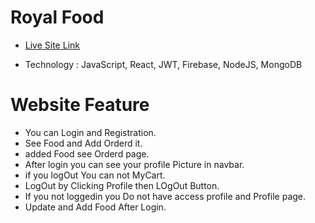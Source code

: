 # Royal Food

- [Live Site Link](https://royal-food-assignment.netlify.app)

- Technology : JavaScript, React, JWT, Firebase, NodeJS, MongoDB

# Website Feature

- You can Login and Registration.
- See Food and Add Orderd it.
- added Food see Orderd page.
- After login you can see your profile Picture in navbar.
- if you logOut You can not MyCart.
- LogOut by Clicking Profile then LOgOut Button.
- If you not loggedin you Do not have access profile and Profile page.
- Update and Add Food After Login.
